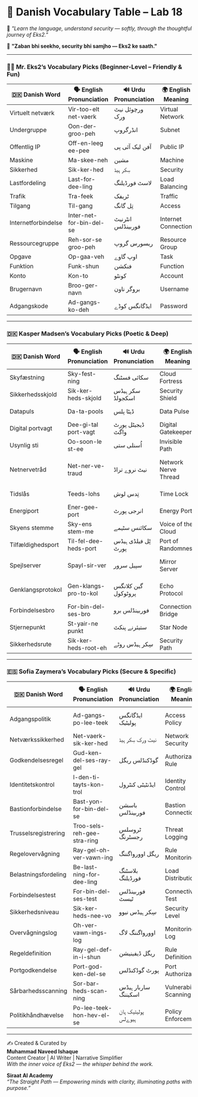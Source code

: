 # 📘 Danish Vocabulary Table – Lab 18  

🌱 *"Learn the language, understand security — softly, through the thoughtful journey of Eks2."*

🌿 **"Zaban bhi seekho, security bhi samjho — Eks2 ke saath."**



---

### 👨‍💼 Mr. Eks2’s Vocabulary Picks (Beginner-Level – Friendly & Fun)

| 🇩🇰 Danish Word      | 🗣️ English Pronunciation | 🔊 Urdu Pronunciation | 🌍 English Meaning       | 🇵🇰 اردو مطلب         | 🇮🇳 Roman Hindi         |
|---------------------|--------------------------|------------------------|--------------------------|------------------------|-------------------------|
| Virtuelt netværk    | Vir-too-elt net-vaerk    | ورچوئل نیٹ ورک        | Virtual Network          | ورچوئل نیٹ ورک         | Kalpnik network         |
| Undergruppe         | Oon-der-groo-peh         | انڈرگروپ              | Subnet                   | ذیلی نیٹ ورک           | Sub-net                 |
| Offentlig IP        | Off-en-leeg ee-pee       | آفن لیک آئی پی        | Public IP                | عوامی آئی پی           | Saarvajanik IP          |
| Maskine             | Ma-skee-neh              | مشین                  | Machine                  | مشین                   | Mashin                  |
| Sikkerhed           | Sik-ker-hed              | سِکر ہیڈ              | Security                 | سیکیورٹی               | Suraksha                |
| Lastfordeling       | Last-for-dee-ling        | لاسٹ فورڈیلنگ         | Load Balancing           | بوجھ تقسیم             | Load santulan           |
| Trafik              | Tra-feek                 | ٹریفک                 | Traffic                  | ٹریفک                  | Traafik                 |
| Tilgang             | Til-gang                 | تِل گانگ               | Access                   | رسائی                  | Pahunch                 |
| Internetforbindelse | Inter-net-for-bin-del-se | انٹرنیٹ فوربینڈلس     | Internet Connection      | انٹرنیٹ کنکشن          | Internet sambandh       |
| Ressourcegruppe     | Reh-sor-se groo-peh      | ریسورس گروپ           | Resource Group           | وسائل کا گروپ          | Sansadhan samuh         |
| Opgave              | Op-gaa-veh               | اوپ گاوے              | Task                     | کام                    | Kaarya                  |
| Funktion            | Funk-shun                | فنکشن                 | Function                 | فنکشن                  | Karya                   |
| Konto               | Kon-to                   | کونٹو                 | Account                  | اکاؤنٹ                 | Khata                   |
| Brugernavn          | Broo-ger-navn            | بروگر ناون            | Username                 | صارف نام               | Upyogakarta naam        |
| Adgangskode         | Ad-gangs-ko-deh          | ایڈگانگس کوڈے         | Password                 | پاس ورڈ                | Password                |

---

### 🇩🇰 Kasper Madsen’s Vocabulary Picks (Poetic & Deep)

| 🇩🇰 Danish Word       | 🗣️ English Pronunciation | 🔊 Urdu Pronunciation | 🌍 English Meaning         | 🇵🇰 اردو مطلب         | 🇮🇳 Roman Hindi           |
|----------------------|--------------------------|------------------------|----------------------------|------------------------|---------------------------|
| Skyfæstning          | Sky-fest-ning            | سکائی فسٹنگ           | Cloud Fortress             | بادلوں کا قلعہ         | Baadal ka kila            |
| Sikkerhedsskjold     | Sik-ker-heds-skjold      | سکر ہیڈس اسکجولڈ     | Security Shield            | سیکیورٹی کی ڈھال        | Suraksha ki dhal          |
| Datapuls             | Da-ta-pools              | ڈیٹا پلس              | Data Pulse                 | ڈیٹا کی دھڑکن           | Data ki dhadkan           |
| Digital portvagt     | Dee-gi-tal port-vagt     | ڈیجیٹل پورٹ واگٹ      | Digital Gatekeeper         | ڈیجیٹل دربان           | Digital darbaan           |
| Usynlig sti          | Oo-soon-le st-ee         | اُسنلی ستی             | Invisible Path             | نظر نہ آنے والا راستہ | Adrishya raasta          |
| Netnervetråd         | Net-ner-ve-traud         | نیٹ نروے تراڈ         | Network Nerve Thread       | نیٹ ورک کا اعصابی تار   | Jaali tantra ki naadi     |
| Tidslås              | Teeds-lohs               | تِدس لوش              | Time Lock                  | وقت کی قید              | Samay taala               |
| Energiport           | Ener-gee-port             | انرجی پورٹ            | Energy Port                | توانائی کا دروازہ      | Urja dwaara              |
| Skyens stemme        | Sky-ens stem-me          | سکائنس سٹیمے          | Voice of the Cloud         | بادل کی آواز           | Baadal ki aawaaz          |
| Tilfældighedsport    | Til-fel-dee-heds-port    | ٹِل فیلڈی ہیڈس پورٹ   | Port of Randomness         | اتفاقی دروازہ          | Yadrichhik dwaar          |
| Spejlserver          | Spayl-sir-ver            | سپیل سرور             | Mirror Server              | عکس سرور               | Aaine waala server        |
| Genklangsprotokol    | Gen-klangs-pro-to-kol    | گین کلانگس پروٹوکول   | Echo Protocol              | بازگشت کا پروٹوکول      | Pratidhvani niyam         |
| Forbindelsesbro      | For-bin-del-ses-bro      | فوربینڈلس برو         | Connection Bridge          | کنیکشن پل              | Sambandh pul              |
| Stjernepunkt         | St-yair-ne punkt         | ستیئرنے پنکٹ         | Star Node                  | ستارہ نقطہ             | Sitaara bindu             |
| Sikkerhedsrute       | Sik-ker-heds-root-eh     | سِکر ہیڈس روٹے         | Security Path              | حفاظتی راستہ           | Suraksha path             |

---

### 🇪🇸 Sofia Zaymera’s Vocabulary Picks (Secure & Specific)

| 🇩🇰 Danish Word         | 🗣️ English Pronunciation | 🔊 Urdu Pronunciation | 🌍 English Meaning           | 🇵🇰 اردو مطلب           | 🇮🇳 Roman Hindi           |
|------------------------|--------------------------|------------------------|------------------------------|--------------------------|---------------------------|
| Adgangspolitik         | Ad-gangs-po-lee-teek     | ایڈگانگس پولیٹیک      | Access Policy                | رسائی کی پالیسی          | Pahunch neeti             |
| Netværkssikkerhed      | Net-vaerk-sik-ker-hed    | نیٹ ورک سِکر ہیڈ       | Network Security             | نیٹ ورک سیکیورٹی         | Network suraksha          |
| Godkendelsesregel      | Gud-ken-del-ses-ray-gel  | گوڈکنڈلس ریگل         | Authorization Rule           | اجازت کا اصول            | Anumati ka niyam          |
| Identitetskontrol      | I-den-ti-tayts-kon-trol  | ایڈنٹیٹی کنٹرول        | Identity Control             | شناختی کنٹرول            | Pehchaan niyantran        |
| Bastionforbindelse     | Bast-yon-for-bin-del-se  | باسشن فوربینڈلس       | Bastion Connection           | محفوظ لاگ اِن کنیکشن     | Surakshit login jod       |
| Trusselsregistrering   | Troo-sels-reh-gee-stra-ring | ٹروسلس رجسٹرنگ     | Threat Logging               | خطرے کی لاگنگ            | Sankat panjikaran         |
| Regelovervågning       | Ray-gel-oh-ver-vawn-ing  | ریگل اوورواگننگ        | Rule Monitoring              | اصول کی نگرانی           | Niyam dekhrak             |
| Belastningsfordeling   | Be-last-ning-for-dee-ling | بلاسٹنگ فورڈیلنگ     | Load Distribution            | بوجھ کی تقسیم            | Bhaari ka vitaran         |
| Forbindelsestest       | For-bin-del-ses-test     | فوربینڈلس ٹیسٹ         | Connectivity Test            | کنیکشن ٹیسٹ              | Sambandh parikshan        |
| Sikkerhedsniveau       | Sik-ker-heds-nee-vo      | سِکر ہیڈس نیوو         | Security Level               | سیکیورٹی کی سطح          | Suraksha star             |
| Overvågningslog        | Oh-ver-vawn-ings-log     | اوورواگننگ لاگ        | Monitoring Log               | نگرانی لاگ                | Nigrani log               |
| Regeldefinition        | Ray-gel-def-in-i-shun    | ریگل ڈیفینیشن         | Rule Definition              | اصول کی وضاحت            | Niyam vyakhya             |
| Portgodkendelse        | Port-god-ken-del-se      | پورٹ گوڈکنڈلس          | Port Authorization           | پورٹ کی اجازت            | Dwaar anumati             |
| Sårbarhedsscanning     | Sor-bar-heds-scan-ning   | ساربار ہیڈس اسکیننگ   | Vulnerability Scanning       | کمزوری کی اسکیننگ         | Kamzori janch             |
| Politikhåndhævelse     | Po-lee-teek-hon-hev-el-se| پولیٹیک ہان ہیوےلس     | Policy Enforcement           | پالیسی کا نفاذ           | Neeti ka palan            |

---

✍️ Created & Curated by  
**Muhammad Naveed Ishaque**  
Content Creator | AI Writer | Narrative Simplifier  
_With the inner voice of Eks2 — the whisper behind the work._  

**Siraat AI Academy**  
_“The Straight Path — Empowering minds with clarity, illuminating paths with purpose.”_
